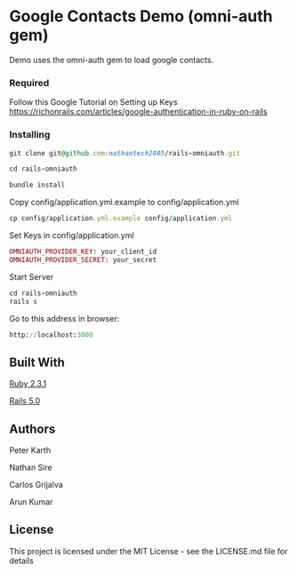 # Google Contacts Demo (omni-auth gem)

Demo uses the omni-auth gem to load google contacts.

### Required
Follow this Google Tutorial on Setting up Keys
https://richonrails.com/articles/google-authentication-in-ruby-on-rails

### Installing

```ruby
git clone git@github.com:nathantech2005/rails-omniauth.git
```

```ruby
cd rails-omniauth
```

```ruby
bundle install
```

Copy config/application.yml.example to config/application.yml

```ruby
cp config/application.yml.example config/application.yml
```

Set Keys in config/application.yml

```ruby
OMNIAUTH_PROVIDER_KEY: your_client_id
OMNIAUTH_PROVIDER_SECRET: your_secret
```

Start Server

```ruby
cd rails-omniauth
rails s
```

Go to this address in browser:

```ruby
http://localhost:3000
```

## Built With

[Ruby 2.3.1](https://www.ruby-lang.org/en/news/2016/04/26/ruby-2-3-1-released/)

[Rails 5.0](http://weblog.rubyonrails.org)

## Authors

Peter Karth

Nathan Sire

Carlos Grijalva

Arun Kumar

## License

This project is licensed under the MIT License - see the LICENSE.md file for details

